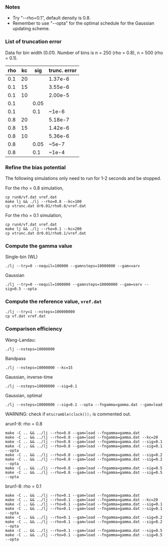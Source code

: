 ### Notes

* Try "--rho=0.1", default density is 0.8.
* Remember to use "--opta" for the optimal schedule for the Gaussian updating scheme.


### List of truncation error

Data for bin width (0.01).
Number of bins is n = 250 (rho = 0.8), n = 500 (rho = 0.1).

 rho  | kc | sig  |trunc. error
------|----|------|--------
 0.1  | 20 |      | 1.37e-6
 0.1  | 15 |      | 3.55e-6
 0.1  | 10 |      | 2.00e-5
 0.1  |    | 0.05 |
 0.1  |    | 0.1  | ~1e-6
 0.8  | 20 |      | 5.18e-7
 0.8  | 15 |      | 1.42e-6
 0.8  | 10 |      | 5.36e-6
 0.8  |    | 0.05 | ~5e-7
 0.8  |    | 0.1  | ~1e-4

### Refine the bias potential

The following simulations only need to run for 1-2 seconds and be stopped.

For the rho = 0.8 simulation,
```
cp run0/vf.dat vref.dat
make lj && ./lj --rho=0.8 --kc=100
cp vtrunc.dat dr0.01/rho0.8/vref.dat
```

For the rho = 0.1 simulation,
```
cp run4/vf.dat vref.dat
make lj && ./lj --rho=0.1 --kc=200
cp vtrunc.dat dr0.01/rho0.1/vref.dat
```

### Compute the gamma value

Single-bin (WL)
```
./lj --try=0 --nequil=100000 --gamnsteps=10000000 --gam=varv
```

Gaussian
```
./lj --try=0 --nequil=1000000 --gamnsteps=10000000 --gam=varv --sig=0.5 --opta
```

### Compute the reference value, `vref.dat`

```
./lj --try=1 --nsteps=100000000
cp vf.dat vref.dat
```

### Comparison efficiency


Wang-Landau:
```
./lj --nsteps=10000000
```
Bandpass
```
./lj --nsteps=10000000 --kc=15
```
Gaussian, inverse-time
```
./lj --nsteps=10000000 --sig=0.1
```
Gaussian, optimal
```
./lj --nsteps=10000000 --sig=0.1 --opta --fngamma=gamma.dat --gam=load
```


WARNING: check if `mtscramble(clock());` is commented out.


arun1-8: rho = 0.8
```
make -C .. && ../lj --rho=0.8 --gam=load --fngamma=gamma.dat
make -C .. && ../lj --rho=0.8 --gam=load --fngamma=gamma.dat --kc=20
make -C .. && ../lj --rho=0.8 --gam=load --fngamma=gamma.dat --sig=0.1
make -C .. && ../lj --rho=0.8 --gam=load --fngamma=gamma.dat --sig=0.1 --opta
make -C .. && ../lj --rho=0.8 --gam=load --fngamma=gamma.dat --sig=0.2
make -C .. && ../lj --rho=0.8 --gam=load --fngamma=gamma.dat --sig=0.2 --opta
make -C .. && ../lj --rho=0.8 --gam=load --fngamma=gamma.dat --sig=0.5
make -C .. && ../lj --rho=0.8 --gam=load --fngamma=gamma.dat --sig=0.5 --opta
```

brun1-8: rho = 0.1
```
make -C .. && ../lj --rho=0.1 --gam=load --fngamma=gamma.dat
make -C .. && ../lj --rho=0.1 --gam=load --fngamma=gamma.dat --kc=20
make -C .. && ../lj --rho=0.1 --gam=load --fngamma=gamma.dat --sig=0.1
make -C .. && ../lj --rho=0.1 --gam=load --fngamma=gamma.dat --sig=0.1 --opta
make -C .. && ../lj --rho=0.1 --gam=load --fngamma=gamma.dat --sig=0.2
make -C .. && ../lj --rho=0.1 --gam=load --fngamma=gamma.dat --sig=0.2 --opta
make -C .. && ../lj --rho=0.1 --gam=load --fngamma=gamma.dat --sig=0.5
make -C .. && ../lj --rho=0.1 --gam=load --fngamma=gamma.dat --sig=0.5 --opta
```


